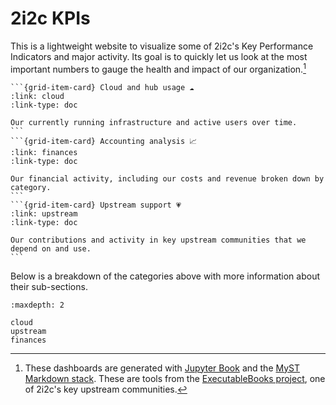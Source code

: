 # 2i2c KPIs

This is a lightweight website to visualize some of 2i2c's Key Performance Indicators and major activity.
Its goal is to quickly let us look at the most important numbers to gauge the health and impact of our organization.[^1]

[^1]: These dashboards are generated with [Jupyter Book](https://jupyterbook.org) and the [MyST Markdown stack](https://myst.tools).
These are tools from the [ExecutableBooks project](https://executablebooks.org), one of 2i2c's key upstream communities.

````{grid}
```{grid-item-card} Cloud and hub usage ☁️
:link: cloud
:link-type: doc

Our currently running infrastructure and active users over time.
```
```{grid-item-card} Accounting analysis 📈
:link: finances
:link-type: doc

Our financial activity, including our costs and revenue broken down by category.
```
```{grid-item-card} Upstream support 💗
:link: upstream
:link-type: doc

Our contributions and activity in key upstream communities that we depend on and use.
```
````

Below is a breakdown of the categories above with more information about their sub-sections.

```{toctree}
:maxdepth: 2

cloud
upstream
finances
```
